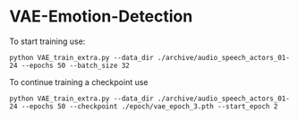 # VAE-Emotion-Detection

To start training use:

`python VAE_train_extra.py --data_dir ./archive/audio_speech_actors_01-24 --epochs 50 --batch_size 32`

To continue training a checkpoint use

`python VAE_train_extra.py --data_dir ./archive/audio_speech_actors_01-24 --epochs 50 --checkpoint ./epoch/vae_epoch_3.pth --start_epoch 2`
